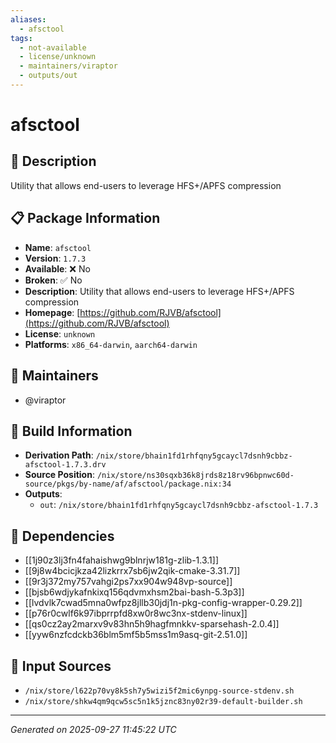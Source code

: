 ```yaml
---
aliases:
  - afsctool
tags:
  - not-available
  - license/unknown
  - maintainers/viraptor
  - outputs/out
---
```


# afsctool

## 📝 Description

Utility that allows end-users to leverage HFS+/APFS compression

## 📋 Package Information

- **Name**: `afsctool`
- **Version**: `1.7.3`
- **Available**: ❌ No
- **Broken**: ✅ No
- **Description**: Utility that allows end-users to leverage HFS+/APFS compression
- **Homepage**: [https://github.com/RJVB/afsctool](https://github.com/RJVB/afsctool)
- **License**: `unknown`
- **Platforms**: `x86_64-darwin`, `aarch64-darwin`
## 👥 Maintainers

- @viraptor


## 🔧 Build Information

- **Derivation Path**: `/nix/store/bhain1fd1rhfqny5gcaycl7dsnh9cbbz-afsctool-1.7.3.drv`
- **Source Position**: `/nix/store/ns30sqxb36k8jrds8z18rv96bpnwc60d-source/pkgs/by-name/af/afsctool/package.nix:34`
- **Outputs**:
  - `out`:  `/nix/store/bhain1fd1rhfqny5gcaycl7dsnh9cbbz-afsctool-1.7.3`

## 🔗 Dependencies

- [[1j90z3lj3fn4fahaishwg9blnrjw181g-zlib-1.3.1]]
- [[9j8w4bcicjkza42lizkrrx7sb6jw2qik-cmake-3.31.7]]
- [[9r3j372my757vahgi2ps7xx904w948vp-source]]
- [[bjsb6wdjykafnkixq156qdvmxhsm2bai-bash-5.3p3]]
- [[lvdvlk7cwad5mna0wfpz8jllb30jdj1n-pkg-config-wrapper-0.29.2]]
- [[p76r0cwlf6k97ibprrpfd8xw0r8wc3nx-stdenv-linux]]
- [[qs0cz2ay2marxv9v83hn5h9hagfmnkkv-sparsehash-2.0.4]]
- [[yyw6nzfcdckb36blm5mf5b5mss1m9asq-git-2.51.0]]

## 📁 Input Sources

- `/nix/store/l622p70vy8k5sh7y5wizi5f2mic6ynpg-source-stdenv.sh`
- `/nix/store/shkw4qm9qcw5sc5n1k5jznc83ny02r39-default-builder.sh`

---
*Generated on 2025-09-27 11:45:22 UTC*
